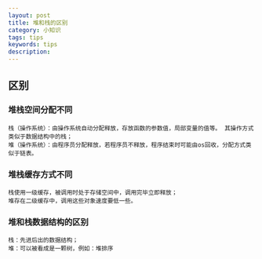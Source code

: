 ```yaml
---
layout: post
title: 堆和栈的区别
category: 小知识
tags: tips
keywords: tips
description: 
---
```


## 区别

### 堆栈空间分配不同


    栈（操作系统）：由操作系统自动分配释放，存放函数的参数值，局部变量的值等。 其操作方式类似于数据结构中的栈；
    堆（操作系统）：由程序员分配释放，若程序员不释放，程序结束时可能由os回收，分配方式类似于链表。




### 堆栈缓存方式不同


    栈使用一级缓存，被调用时处于存储空间中，调用完毕立即释放；
    堆存在二级缓存中，调用这些对象速度要低一些。



### 堆和栈数据结构的区别


    栈：先进后出的数据结构；
    堆：可以被看成是一颗树，例如：堆排序


